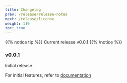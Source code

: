 ```yaml
---
title: Changelog
prev: /release/release-notes
next: /release/license
weight: 110
toc: true
---
```


{{% notice tip %}}
Current release v0.0.1
{{% /notice %}}

### v0.0.1

Initial release.

For initial features, refer to 
[documentation](https://quantumprayertimes.github.io/documentation/getting-started/what-is-quantumpt/#what-are-the-features)
